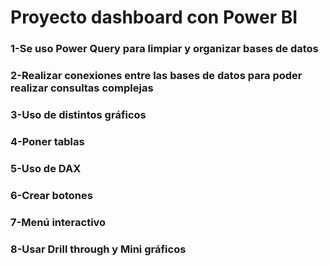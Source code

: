 # Proyecto dashboard con Power BI
### 1-Se uso Power Query para limpiar y organizar bases de datos
### 2-Realizar conexiones entre las bases de datos para poder realizar consultas complejas
### 3-Uso de distintos gráficos
### 4-Poner tablas
### 5-Uso de DAX
### 6-Crear botones
### 7-Menú interactivo
### 8-Usar Drill through y Mini gráficos
